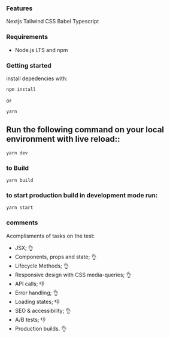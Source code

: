 ### Features

Nextjs
Tailwind CSS
Babel
Typescript

### Requirements

-   Node.js LTS and npm

### Getting started

install depedencies with:

```
npm install
```

or

```
yarn
```

## Run the following command on your local environment with live reload::

```
yarn dev

```

### to Build

```
yarn build
```

### to start production build in development mode run:

```
yarn start
```
### comments
Acomplisments of tasks on the test:

-   JSX; 👌
-   Components, props and state; 👌
-   Lifecycle Methods; 👌
-   Responsive design with CSS media-queries; 👌
-   API calls;  👎
-   Error handling; 👌
-   Loading states; 👎
-   SEO & accessibility; 👌
-   A/B tests; 👎
-   Production builds. 👌
